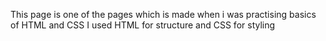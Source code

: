 This page is one of the pages which is made when i was practising basics of HTML and CSS
I used HTML for structure and CSS for styling
